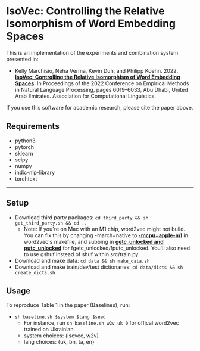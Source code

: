 IsoVec: Controlling the Relative Isomorphism of Word Embedding Spaces
======================

This is an implementation of the experiments and combination system presented
in:
- Kelly Marchisio, Neha Verma, Kevin Duh, and Philipp Koehn. 2022. **[IsoVec:
  Controlling the Relative Isomorphism of Word Embedding
  Spaces](https://aclanthology.org/2022.emnlp-main.404/)**. In Proceedings of the 2022 Conference on Empirical Methods in Natural Language Processing, pages 6019–6033, Abu Dhabi, United Arab Emirates. Association for Computational Linguistics.

If you use this software for academic research, please cite the paper above.

Requirements
--------
- python3
- pytorch
- sklearn
- scipy
- numpy
- indic-nlp-library 
- torchtext
--------

Setup
-------
- Download third party packages: `cd third_party && sh get_third_party.sh && cd ..`
    * Note: If you're on Mac with an M1 chip, word2vec might not build.  You can fix
    this by changing -march=native to **[-mcpu=apple-m1](https://stackoverflow.com/questions/65966969/why-does-march-native-not-work-on-apple-m1)**
    in word2vec's makefile, and subbing in **[getc\_unlocked and putc\_unlocked](https://github.com/tmikolov/word2vec/pull/40)** for
    fgetc\_unlocked/fputc\_unlocked. You'll also need to use gshuf instead of
    shuf within src/train.py.
- Download and make data: `cd data && sh make_data.sh`
- Download and make train/dev/test dictionaries: `cd data/dicts && sh
  create_dicts.sh`

Usage
-------
To reproduce Table 1 in the paper (Baselines), run:
- `sh baseline.sh $system $lang $seed`
    * For instance, run `sh baseline.sh w2v uk 0` for offical word2vec trained on Ukrainian.
    * system choices: {isovec, w2v}
    * lang choices: {uk, bn, ta, en}
